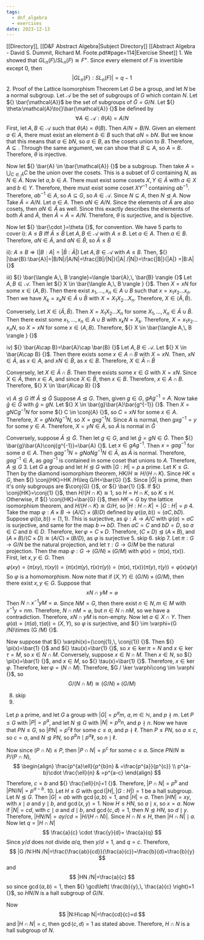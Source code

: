 ```yaml
---
tags:
  - dnf_algebra
  - exercises
date: 2023-12-13
---
```

[[Directory]], [[D&F Abstract Algebra|Subject Directory]]
[[Abstract Algebra - David S. Dummit, Richard M. Foote.pdf#page=114|Exercise Sheet]]
1. 
We showed that ${} GL_{n}(F) / SL_{n} {}(F)\cong F^{\times } {}$. Since every element of $F$ is invertible except $0$, then
$$
|GL_{n}(F): SL_{n}(F)|=q-1
$$
2. Proof of the Lattice Isomorphism Theorem
Let $G {}$ be a group, and let $N {}$ be a normal subgroup. Let ${} \mathcal{A} {}$ be the set of subgroups of $G$ which contain $N$. Let ${} \bar{\mathcal{A}}$ be the set of subgroups of ${} \bar{G}=G /N {}$. Let ${} \theta:\mathcal{A}\to{}\bar{\mathcal{A}} {}$ be defined by 
$$
\forall A \in \mathcal{A}:\theta(A)=A /N
$$
First, let ${} A,\, B \in  \mathcal{A} {}$ such that ${} \theta(A)=\theta(B) {}$. Then ${} A /N = B / N {}$. Given an element ${} a \in A {}$, there must exist an element ${} b \in B {}$ such that ${} aN=bN {}$. But we know that this means that ${} a \in bN {}$, so ${} a \in B {}$, as the cosets union to $B$. Therefore, ${} A\subseteq  {}$. Through the same argument, we can show that ${} B\subseteq A {}$, so ${} A=B {}$. Therefore, $\theta {}$ is injective. 

Now let ${} \bar{A} \in \bar{\mathcal{A}} {}$ be a subgroup. Then take ${} A=\bigcup_{C\in \bar{A}}C  {}$ be the union over the cosets. This is a subset of ${} G {}$ containing $N$, as ${} N \in \bar{A} {}$. Now let ${} a,\, b \in A {}$. There must exist some cosets ${} X,\,Y \in \bar{A} {}$ with ${} a \in X {}$ and ${} b \in Y {}$. Therefore, there must exist some coset $XY^{-1} {}$ containing ${} ab^{-1} {}$. Therefore, ${} ab^{-1} \in A {}$, so ${} A\subseteq G {}$, so ${} A \in \mathcal{A} {}$. Since ${} N \subseteq A {}$, then $N\trianglelefteq A {}$. Now Take ${} \tilde{A}=A/N {}$. Let ${} a \in A {}$. Then ${} aN \in A /N {}$. Since the elements of ${} \bar{A} {}$ are also cosets, then ${} aN \in \bar{A} {}$ as well. Since this exactly describes the elements of both ${} \bar{A}  {}$ and ${} \tilde{A} {}$, then ${} \bar{A}=\tilde{A}=A /N {}$. Therefore, $\theta$ is surjective, and is bijective. 

Now let ${} \bar{\cdot }=\theta {}$, for convention. We have 5 parts to cover
i): $A\leq B {}$ iff ${} \bar{A}\leq  \bar{B} {}$
Let ${} A,\, B \in \mathcal{A} {}$ with $A\leq B$. Let ${} a \in A {}$. Then ${} a \in B {}$. Therefore, ${} aN \in \bar{A} {}$, and ${} aN \in \bar{B} {}$, so ${} \bar{A}\leq \bar{B} {}$

ii): ${} A\leq B\Rightarrow \left(|B:A|=|\bar{B}:\bar{A}|\right) {}$
Let ${} A,\, B \in \mathcal{A} {}$ with $A\leq B$. Then, ${} |\bar{B}:\bar{A}|=|B/N|/|A/N|=\frac{|B|/|N|}{|A| /|N|}=\frac{|B|}{|A|} =|B:A| {}$

iii) ${} \bar{\langle A,\, B \rangle}=\langle \bar{A},\, \bar{B} \rangle  {}$
Let ${} A,\, B \in \mathcal{A} {}$. Then let ${} X \in \bar{\langle A,\, B \rangle } {}$. Then ${} X=xN {}$ for some ${} x \in \langle A,\, B \rangle  {}$. Then there exist ${} x_{1},\,\dots,\,x_{n}\in A\cup B {}$ such that ${} x=x_{1} x_{2}\dots x_{n} {}$. Then we have ${} X_{k}=x_{k}N\in \bar{A}\cup \bar{B} {}$ with ${} X=X_{1}X_{2} \dots X_{n} {}$. Therefore, ${} X \in \langle \bar{A},\, \bar{B} \rangle  {}$. 

Conversely, Let ${} X \in \langle \bar{A},\, \bar{B} \rangle  {}$. Then ${} X=X_{1}X_{2} \dots X_{n} {}$ for some ${} X_{1},\,\dots,\,X_{n} \in \bar{A}\cup \bar{B} {}$. Then there exist some ${} x_{1},\,\dots,\,x_{n} \in A\cup B {}$ with ${} x_{k}N=X_{k} {}$. Therefore, ${} X=x_{1} x_{2}\dots x_{n} N {}$, so ${} X=xN {}$ for some ${} x \in \langle A,\, B \rangle  {}$. Therefore, ${} X \in \bar{\langle A,\, B \rangle } {}$

iv) ${} \bar{A\cap B}=\bar{A}\cap \bar{B} {}$
Let ${} A,\, B \in \mathcal{A} {}$. Let ${} X \in \bar{A\cap B} {}$. Then there exists some ${} x \in A\cap B {}$ with ${} X=xN {}$. Then, ${} xN \in \bar{A} {}$, as ${} x \in A {}$, and ${} xN \in \bar{B} {}$, as ${} x \in B {}$. Therefore, ${} X \in \bar{A} \cap \bar{B} {}$

Conversely, let ${} X \in \bar{A}\cap \bar{B} {}$. Then there exists some ${} x \in G {}$ with ${} X=xN {}$. Since ${} X \in \bar{A} {}$, then ${} x \in A {}$, and since ${} X \in \bar{B} {}$, then ${} x \in B {}$. Therefore, ${} x \in A\cap B {}$. Therefore, ${} X \in \bar{A\cap B} {}$

v) $A\trianglelefteq G$ iff ${} \bar{A}\trianglelefteq \bar{G} {}$
Suppose $A\trianglelefteq G {}$. Then, given ${} g \in G$, ${} gAg^{-1}=A {}$. Now take ${} \bar{g} \in \bar{G} {}$ with ${} \bar{g}=gN {}$. Let ${} X \in \bar{g}\bar{A}\bar{g^{-1}} {}$. Then ${} X=gNCg^{-1}N {}$ for some ${} C \in \conj{A} {}$, so ${} C=xN {}$ for some ${} x \in A {}$. Therefore, ${} X=gNxNg^{-1}N {}$, so ${} X=gxg^{-1}N {}$. Since $A$ is normal, then ${} gxg^{-1}=y {}$ for some ${} y \in A {}$. Therefore, ${} X=yN\in \bar{A} {}$, so ${} \bar{A} {}$ is normal in ${} \bar{G} {}$

Conversely, suppose ${} \bar{A}\trianglelefteq \bar{G} {}$. Then let ${} g \in G {}$, and let ${} \bar{g}=gN\in \bar{G} {}$. Then ${} \bar{g}\bar{A}\conj{g^{-1}}=\bar{A} {}$. Let ${} x \in gAg^{-1} {}$. Then ${} x=gag^{-1} {}$ for some ${} a \in A {}$. Then ${} gag^{-1}N=gNaNg^{-1}N\in \bar{A} {}$, as ${} \bar{A} {}$ is normal. Therefore, ${} gag^{-1}\in A {}$, as ${} gag^{-1} {}$ is contained in some coset that unions to ${} A {}$. Therefore, $A\trianglelefteq G$
3. 
Let $G$ a group and let $H\trianglelefteq G$ with ${} |G:H|=p {}$ a prime. Let $K\leq G$. Then by the diamond isomorphism theorem, ${} HK /H\cong H/(H\cap K) {}$. Since $HK\leq G$, then ${} \conj{HK}=HK /H\leq G/H=\bar{G} {}$. Since ${} |\bar{G}| {}$ is prime, then it's only subgroups are $\conj{G} {}$, or ${} \bar{1} {}$. If ${} \conj{HK}=\conj{1} {}$, then ${} H /(H\cap K)\cong 1 {}$, so ${} H= H\cap K {}$, so ${} K\leq H {}$. Otherwise, if ${} \conj{HK}=\bar{G} {}$, then $HK=G {}$ by the lattice isomorphism theorem, and ${} H /(H\cap K)\cong G /H {}$, so ${} |H:H\cap K|=|G:H|=p {}$
4. 
Take the map ${} \varphi:A\times B\to{}(A/C)\times (B /D) {}$ defined by ${} \varphi((a,\, b))=(aC,\, bD) {}$. Suppose ${} \varphi((a,\, b))=(1,\, 1) {}$. This is surjective, as ${} \psi:A\to{}A /C {}$ with ${} \psi(a)=aC {}$ is surjective, and same for the map $b\mapsto bD {}$. Then ${} aC=C {}$ and $bD=D {}$, so ${} a \in C {}$ and ${} b \in D {}$. Therefore, ${} \ker \varphi=C\times D {}$. Therefore, ${} (C\times D)\trianglelefteq(A\times B) {}$, and ${} (A\times B)/(C\times D)\cong (A /C) \times (B /D) {}$, as $\varphi {}$ is surjective
5. skip
6. skip
7. 
Let ${} \pi:G\to{}G /N {}$ be the natural projection, and let ${} \tau:G\to{}G /M {}$ be the natural projection. Then the map ${} \varphi:G\to{}(G /N) \times  (G / M) {}$ with ${} \varphi(x)=(\pi(x),\, \tau(x)) {}$. First, let ${} x,\, y \in G {}$. Then 
$$
\varphi(xy)=(\pi(xy),\, \tau(xy))=(\pi(x)\pi(y),\, \tau(x)\tau(y))=(\pi(x),\, \tau(x))(\pi(y),\, \tau(y))=\varphi(x)\varphi(y)
$$
So $\varphi$ is a homomorphism. Now note that if ${} (X,\, Y) \in (G/N)\times (G /M) {}$, then there exist ${} x,\, y \in G {}$. Suppose that
$$
xN\cap yM=\varnothing
$$
Then ${} N\cap x^{-1}yM=\varnothing {}$. Since $NM=G {}$, then there exist ${} n \in N,\, m \in  M {}$ with ${} x^{-1}y=nm {}$. Therefore, ${} N\cap nM=\varnothing {}$, but ${} n \in N\cap nM {}$, so we have a contradiction. Therefore, ${} xN\cap yM {}$ is non-empty. Now let ${} a \in X \cap Y {}$. Then ${} \varphi(a)=(\pi(a),\, \tau(a))=(X,\, Y) {}$, so $\varphi {}$ is surjective, and ${} \im \varphi=(G /N)\times (G /M) {}$.

Now suppose that ${} \varphi(x)=(\conj{1},\, \conj{1}) {}$. Then ${} \pi(x)=\bar{1} {}$ and ${} \tau(x)=\bar{1} {}$, so ${} x \in \ker \pi=N {}$ and ${} x \in \ker \tau=M {}$, so ${} x \in N\cap M {}$. Conversely, suppose ${} x \in N\cap M {}$. Then ${} x \in N {}$, so ${} \pi(x)=\bar{1} {}$, and ${} x \in M {}$, so ${} \tau(x)=\bar{1} {}$. Therefore, ${} x \in \ker \varphi {}$. Therefore, ${} \ker \varphi=(N\cap M) {}$. Therefore, $G / \ker \varphi\cong \im \varphi {}$, so
$$
G / (N\cap M)\cong (G /N) \times  (G /M)
$$

8. skip
9. 
Let $p$ a prime, and let ${} G {}$ a group with ${} |G|=p^{a}m {}$, ${} a,\, m \in \mathbb{N} {}$, and ${} p\nmid m {}$. Let $P\leq G$ with ${} |P|=p^{a} {}$, and let $N\trianglelefteq G$ with ${} |N|=p^{b}n {}$, and ${} p \nmid n {}$. Now we have that $PN\leq G$, so ${} |PN|=p^{c}\ell {}$ for some $c\leq a$, and ${} p\nmid\ell {}$. Then ${} P\leq PN {}$, so $a\leq c {}$, so ${} c=a {}$, and ${} N\trianglelefteq PN {}$, so ${} p^{b}n\mid p^{a}\ell {}$, so ${} n \mid \ell {}$. 

Now since ${} (P\cap N)\leq P {}$, then ${} |P\cap N|=p^{c} {}$ for some $c\leq a {}$. Since ${} PN /N \cong P / (P \cap N) {}$,  
$$
\begin{align}
 \frac{p^{a}\ell}{p^{b}n} & =\frac{p^{a}}{p^{c}}   \\
	p^{a-b}\cdot \frac{\ell}{n} & =p^{a-c}
 \end{align}
$$
Therefore, ${} c=b {}$ and ${} \frac{\ell}{n}=1 {}$. Therefore, ${} |P\cap N|=p^{b} {}$ and ${} |PN /N|=p^{a-b} {}$.
10. 
Let $H\leq G$ with ${} \gcd(|H|,\, |G:H|)=1 {}$ be a hall subgroup. Let ${} N\trianglelefteq G$. Then ${} |G|=ab {}$ with ${} \gcd(a,\, b)=1 {}$, and ${} |H|=a {}$. Then ${} |HN|=xy {}$, with $x\mid a$ and $y\mid b$, and ${} \gcd(x,\, y)=1 {}$. Now $H\leq HN$, so $a \mid x {}$, so ${} x=a {}$. Now if ${} |N|=cd {}$, with $c\mid a$ and $d\mid b$, and ${} \gcd(c,\, d)=1 {}$, then $N\trianglelefteq HN$, so $d \mid y {}$. Therefore, ${} |HN /N|=ay /cd=|H /(H\cap N)| {}$. Since ${}  H\cap N\leq H {}$, then ${} |H\cap N| \mid a {}$. Now let ${} q=|H\cap N| {}$
$$
\frac{a}{c} \cdot \frac{y}{d}= \frac{a}{q}
$$
Since $y/d {}$ does not divide ${} a /q {}$, then ${} y /d=1 {}$, and ${} q=c {}$. Therefore, 
$$
|G /N:HN /N|=\frac{\frac{ab}{cd}}{\frac{a}{c}}=\frac{b}{d}=\frac{b}{y} 
$$
and
$$
|HN /N|=\frac{a}{c}
$$
so since ${} \gcd(a,\, b)=1 {}$, then ${} \gcd\left( \frac{b}{y},\, \frac{a}{c} \right)=1 {}$, so ${} HN /N {}$ is a hall subgroup of ${} G /N {}$.

Now 
$$
|N:H\cap N|=\frac{cd}{c}=d 
$$
and ${} |H\cap N|=c {}$, then ${} \gcd(c,\, d)=1 {}$ as stated above. Therefore, ${} H\cap N {}$ is a hall subgroup of $N$.